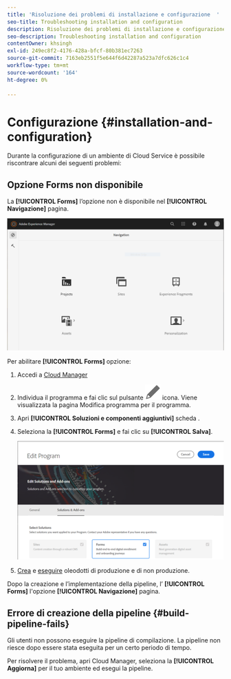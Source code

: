 ```yaml
---
title: 'Risoluzione dei problemi di installazione e configurazione  '
seo-title: Troubleshooting installation and configuration
description: Risoluzione dei problemi di installazione e configurazione
seo-description: Troubleshooting installation and configuration
contentOwner: khsingh
exl-id: 249ec8f2-4176-428a-bfcf-80b381ec7263
source-git-commit: 7163eb2551f5e644f6d42287a523a7dfc626c1c4
workflow-type: tm+mt
source-wordcount: '164'
ht-degree: 0%

---
```


# Configurazione {#installation-and-configuration}

Durante la configurazione di un ambiente di Cloud Service è possibile riscontrare alcuni dei seguenti problemi:

## Opzione Forms non disponibile

La **[!UICONTROL Forms]** l’opzione non è disponibile nel **[!UICONTROL Navigazione]** pagina.

![Opzione Forms non disponibile](assets/installation-configuration-forms-option-unavailable-troubleshooting.png)

Per abilitare **[!UICONTROL Forms]** opzione:

1. Accedi a [Cloud Manager](https://experience.adobe.com/)
1. Individua il programma e fai clic sul pulsante ![Opzione Forms non disponibile](assets/Smock_Edit_18_N.svg) icona. Viene visualizzata la pagina Modifica programma per il programma.
1. Apri **[!UICONTROL Soluzioni e componenti aggiuntivi]** scheda .
1. Seleziona la **[!UICONTROL Forms]** e fai clic su **[!UICONTROL Salva]**.

   ![Selezionare l’opzione Forms](assets/installation-configuration-select-forms-option.png)
1. [Crea](https://experienceleague.adobe.com/docs/experience-manager-cloud-manager/using/how-to-use/configuring-pipeline.html?lang=en#how-to-use) e [eseguire](https://experienceleague.adobe.com/docs/experience-manager-cloud-manager/using/how-to-use/deploying-code.html) oleodotti di produzione e di non produzione.

Dopo la creazione e l’implementazione della pipeline, l’ **[!UICONTROL Forms]** l&#39;opzione **[!UICONTROL Navigazione]** pagina.

<!--  
## Environment creation fails {#environment-creation-fails}

Users are unable to create an [!DNL AEM Forms] as a Cloud Service environment. The environment creation fails after running for some time.

A missing profile can lead to environment creation failure. Check that the profile exists in Admin Console. If the profile does not exist, perform the following steps to create the profile:

1. Log in to [Admin Console](https://adminconsole.adobe.com/). Use Adobe ID of administrator provisioned to use Automated Forms Conversion Service to login. Do not any other ID or Federated ID to login.
1. Click the **[!UICONTROL Automated Forms Conversion Service]** option.
1. Click **[!UICONTROL New Profile]** in the Products tab.
1. Specify Name, Display Name, and Description for the profile. Click **[!UICONTROL Done]**. A profile is created.

If the profile exists and issues still persist, contact Adobe Support. -->

## Errore di creazione della pipeline {#build-pipeline-fails}

Gli utenti non possono eseguire la pipeline di compilazione. La pipeline non riesce dopo essere stata eseguita per un certo periodo di tempo.

Per risolvere il problema, apri Cloud Manager, seleziona la **[!UICONTROL Aggiorna]** per il tuo ambiente ed esegui la pipeline.
